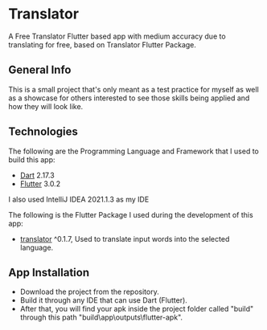 # Translator

A Free Translator Flutter based app with medium accuracy due to translating for free, based on Translator Flutter Package.

## General Info

This is a small project that's only meant as a test practice for myself as well as a showcase for others interested to see those skills being applied and how they will look like.

## Technologies

The following are the Programming Language and Framework that I used to build this app:
   * [Dart](https://dart.dev/get-dart) 2.17.3 
   * [Flutter](https://docs.flutter.dev/get-started/install) 3.0.2
   
I also used IntelliJ IDEA 2021.1.3 as my IDE   

The following is the Flutter Package I used during the development of this app:
 * [translator](https://pub.dev/packages/translator) ^0.1.7, Used to translate input words into the selected language.

## App Installation

 * Download the project from the repository.
 * Build it through any IDE that can use Dart (Flutter).
 * After that, you will find your apk inside the project folder called "build" through this path "build\app\outputs\flutter-apk".
